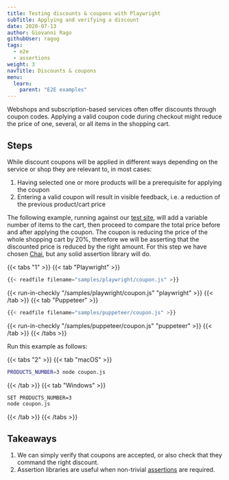 ```yaml
---
title: Testing discounts & coupons with Playwright
subTitle: Applying and verifying a discount
date: 2020-07-13
author: Giovanni Rago
githubUser: ragog
tags:
  - e2e
  - assertions
weight: 3
navTitle: Discounts & coupons
menu:
  learn:
    parent: "E2E examples"
---
```


Webshops and subscription-based services often offer discounts through coupon codes. Applying a valid coupon code during checkout might reduce the price of one, several, or all items in the shopping cart.

<!-- more -->

## Steps

While discount coupons will be applied in different ways depending on the service or shop they are relevant to, in most cases:
1. Having selected one or more products will be a prerequisite for applying the coupon
2. Entering a valid coupon will result in visible feedback, i.e. a reduction of the previous product/cart price

The following example, running against our [test site](https://danube-web.shop/), will add a variable number of items to the cart, then proceed to compare the total price before and after applying the coupon. The coupon is reducing the price of the whole shopping cart by 20%, therefore we will be asserting that the discounted price is reduced by the right amount. For this step we have chosen [Chai](https://www.chaijs.com/api/assert/), but any solid assertion library will do.

{{< tabs "1" >}}
{{< tab "Playwright" >}}
```js
{{< readfile filename="samples/playwright/coupon.js" >}}
```
{{< run-in-checkly "/samples/playwright/coupon.js" "playwright"  >}}
{{< /tab >}}
{{< tab "Puppeteer" >}}
```js
{{< readfile filename="samples/puppeteer/coupon.js" >}}
```
{{< run-in-checkly "/samples/puppeteer/coupon.js" "puppeteer"  >}}
{{< /tab >}}
{{< /tabs >}}

Run this example as follows:

{{< tabs "2" >}}
{{< tab "macOS" >}}
```sh
PRODUCTS_NUMBER=3 node coupon.js
```
{{< /tab >}}
{{< tab "Windows" >}}
```sh
SET PRODUCTS_NUMBER=3
node coupon.js
```
{{< /tab >}}
{{< /tabs >}}

## Takeaways

1. We can simply verify that coupons are accepted, or also check that they command the right discount.
2. Assertion libraries are useful when non-trivial [assertions](https://www.checklyhq.com/docs/api-checks/assertions/) are required.


